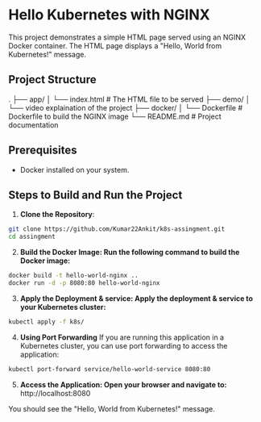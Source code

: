 # Hello Kubernetes with NGINX

This project demonstrates a simple HTML page served using an NGINX Docker container. The HTML page displays a "Hello, World from Kubernetes!" message.

## Project Structure
. ├── app/ 
│ └── index.html # The HTML file to be served
├── demo/ 
│ └── video explaination of the project
├── docker/ 
│ └── Dockerfile # Dockerfile to build the NGINX image
└── README.md # Project documentation

## Prerequisites

- Docker installed on your system.

## Steps to Build and Run the Project

1. **Clone the Repository**:
```bash
git clone https://github.com/Kumar22Ankit/k8s-assingment.git
cd assingment
```

2. **Build the Docker Image: Run the following command to build the Docker image:**
```bash
docker build -t hello-world-nginx ..
docker run -d -p 8080:80 hello-world-nginx
```
3. **Apply the Deployment & service: Apply the deployment & service to your Kubernetes cluster:**
```bash
kubectl apply -f k8s/
```
4. **Using Port Forwarding**
If you are running this application in a Kubernetes cluster, you can use port forwarding to access the application:
```bash
kubectl port-forward service/hello-world-service 8080:80
```

5. **Access the Application: Open your browser and navigate to:**
http://localhost:8080

You should see the "Hello, World from Kubernetes!" message.